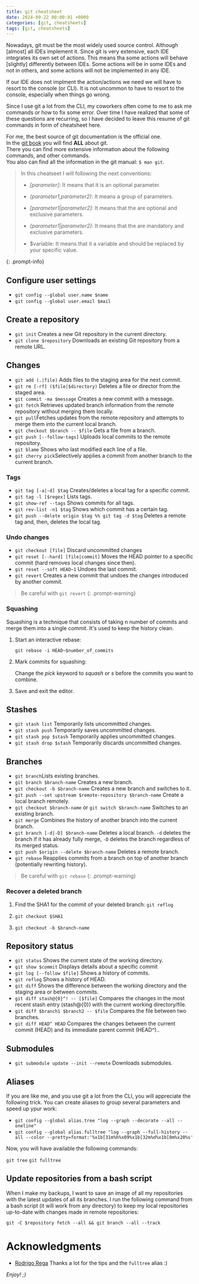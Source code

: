 ```yaml
---
title: git cheatsheet
date: 2024-09-22 00:00:01 +0000
categories: [git, cheatsheets]
tags: [git, cheatsheets]
---
```


Nowadays, git must be the most widely used source control.
Although [almost] all IDEs implement it.
Since git is very extensive, each IDE integrates its own set of actions.
This means tha some actions will behave [slightly] differently between IDEs.
Some actions will be in some IDEs and not in others, and some actions will not be implemented in any IDE.  

If our IDE does not implment the action/actions we need we will have to resort to the console (or CLI).
It is not uncommon to have to resort to the console, especially when things go wrong.  

Since I use git a lot from the CLI, my coworkers often come to me to ask me commands or how to fix some error.
Over time I have realized that some of these questions are recurring, so I have decided to leave this resume of git commands in form of cheatsheet here.  

For me, the best source of git documentation is the official one.  
In the [git book](https://git-scm.com/book/en/v2) you will find **ALL** about git.  
There you can find more extensive information about the following commands, and other commands.  
You also can find all the information in the git manual: `$ man git`.

>In this cheatseet I will following the next conventions:
>
> * *[parameter]*: It means that it is an optional parameter.
>
> * *(parameter1,parameter2)*: It means a group of parameters.
>
> * *[parameter1|parameter2]*: It means that the are optional and exclusive parameters.
>
> * *(parameter1|parameter2)*: It means that the are mandatory and exclusive parameters.
>
> * $variable: It means that it a variable and should be replaced by your specific value.
>
{: .prompt-info}

## Configure user settings

* `git config --global user.name $name`
* `git config --global user.email $mail`

## Create a repository

* `git init` Creates a new Git repository in the current directory.
* `git clone $repository` Downloads an existing Git repository from a remote URL.

## Changes

* `git add (.|file)` Adds files to the staging area for the next commit.
* `git rm [-rf] ($file|$directory)` Deletes a file or director from the staged area. 
* `git commit -ma $message` Creates a new commit with a message.
* `git fetch` Retrieves updated branch information from the remote repository without merging them locally.
* `git pull`Fetches updates from the remote repository and attempts to merge them into the current local branch.
* `git checkout $branch -- $file` Gets a file from a branch.
* `git push [--follow-tags]` Uploads local commits to the remote repository.
* `git blame` Shows who last modified each line of a file.
* `git cherry pick`Selectively applies a commit from another branch to the current branch.

### Tags

* `git tag [-a|-d] $tag` Creates/deletes a local tag for a specific commit.
* `git tag -l [$regex]` Lists tags.
* `git show-ref --tags` Shows commits for all tags.
* `git rev-list -n1 $tag` Shows which commit has a certain tag.
* `git push --delete origin $tag %% git tag -d $tag` Deletes a remote tag and, then, deletes the local tag.

### Undo changes

* `git checkout [file]` Discard uncommitted changes
* `git reset [--hard] [file|commit]` Moves the HEAD pointer to a specific commit (hard removes local changes since then).
* `git reset --soft HEAD~1` Undoes the last commit.
* `git revert` Creates a new commit that undoes the changes introduced by another commit.

>Be careful with `git revert`
{: .prompt-warning}

### Squashing

Squashing is a technique that consists of taking n number of commits and merge them into a single commit.
It's used to keep the history clean. 

1. Start an interactive rebase:

    `git rebase -i HEAD~$number_of_commits`

2. Mark commits for squashing: 

    Change the *pick* keyword to *squash* or *s* before the commits you want to combine.

3. Save and exit the editor.

## Stashes

* `git stash list` Temporarily lists uncommitted changes.
* `git stash push` Temporarily saves uncommitted changes.
* `git stash pop $stash` Temporarily applies uncommitted changes.
* `git stash drop $stash` Temporarily discards uncommitted changes.

## Branches

* `git branch`Lists existing branches.
* `git branch $branch-name` Creates a new branch.
* `git checkout -b $branch-name` Creates a new branch and switches to it.
* `git push --set upstream $remote-repository $branch-name` Create a local branch remotely.
* `git checkout $branch-name` or `git switch $branch-name` Switches to an existing branch.
* `git merge` Combines the history of another branch into the current branch.
* `git branch [-d|-D] $branch-name` Deletes a local branch. `-d` deletes the branch if it has already fully merge, `-D` deletes the branch regardless of its merged status.
* `git push $origin --delete $branch-name` Deletes a remote branch.
* `git rebase` Reapplies commits from a branch on top of another branch (potentially rewriting history).

>Be careful with `git rebase`
{: .prompt-warning}

### Recover a deleted branch

1. Find the SHA1 for the commit of your deleted branch: `git reflog`

2. `git checkout $SHA1`

3. `git checkout -b $branch-name`

## Repository status

* `git status` Shows the current state of the working directory.
* `git show $commit` Displays details about a specific commit
* `git log [--follow $file]`  Shows a history of commits.
* `git reflog` Shows a history of HEAD.
* `git diff` Shows the difference between the working directory and the staging area or between commits.
* `git diff stash@{0}^! -- [$file]` Compares the changes in the most recent stash entry (stash@{0}) with the current working directory/file.
* `git diff $branch1 $branch2 -- $file` Compares the file between two branches.
* `git diff HEAD^ HEAD` Compares the changes between the current commit (HEAD) and its immediate parent commit (HEAD^)..

## Submodules

* `git submodule update --init --remote` Downloads submodules.

## Aliases

If you are like me, and you use git a lot from the CLI, you will appreciate the following trick.
You can create aliases to group several parameters and speed up ypur work:

* `git config --global alias.tree "log --graph --decorate --all --oneline"`
* `git config --global alias.fulltree "log --graph --full-history --all --color --pretty=format:'%x1b[31m%h%x09%x1b[32m%d%x1b[0m%x20%s'`

Now, you will have available the following commands:

`git tree`
`git fulltree`


## Update repositories from a bash script

When I make my backups, I want to save an image of all my repositories with the latest updates of all its branches.
I run the following command from a bash script (it will work from any directory) to keep my local repositories up-to-date with changes made in remote repositories:

`git -C $repository fetch --all && git branch --all --track`

# Acknowledgments

* [Rodrigo Rega](https://rodrigorega.es) Thanks a lot for the tips and the `fulltree` alias :)

*Enjoy! ;)*
